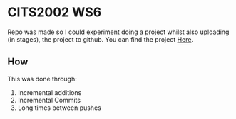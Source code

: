 # **CITS2002 WS6**
Repo was made so I could experiment doing a project whilst also uploading (in stages), the project to github. You can find the project [Here](https://teaching.csse.uwa.edu.au/units/CITS2002/workshops/workshop6.php).

## **How**
This was done through:

1. Incremental additions
2. Incremental Commits
3. Long times between pushes
